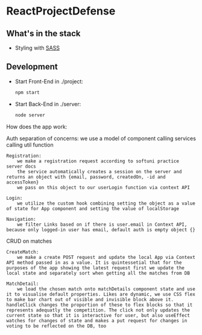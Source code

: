 # ReactProjectDefense

## What's in the stack

- Styling with [SASS](https://sass-lang.com/)


## Development

- Start Front-End in ./project:

  ```sh
  npm start
  ```
- Start Back-End in ./server:

  ```sh
  node server
  ```



How does the app work:

Auth
    separation of concerns:
        we use a model of component calling services calling util function

    Registration: 
        we make a registration request according to softuni practice server docs
        the service automatically creates a session on the server and returns an object with {email, password, createdOn, -id and accessToken}
        we pass on this object to our userLogin function via context API
    
    Login:
        we utilize the custom hook combining setting the object as a value of state for App component and setting the value of localStorage

    Navigation:
        we filter Links based on if there is user.email in Context API, because only logged-in user has email, default auth is empty object {}

    
CRUD on matches

    CreateMatch:
        we make a create POST request and update the local App via Context API method passed in as a value. It is quintessetial that for the purposes of the app showing the latest request first we update the local state and separately sort when getting all the matches from DB

    MatchDetail:
        we load the chosen match onto matchDetails component state and use it to visualise default properties. Likes are dynamic, we use CSS flex to make bar chart out of visible and invisible block above it. handleClick changes the proportion of these to flex blocks so that it represents adequatly the competition. The click not only updates the current state so that it is interactive for user, but also useEffect watches for changes of state and makes a put request for changes in voting to be reflected on the DB, too